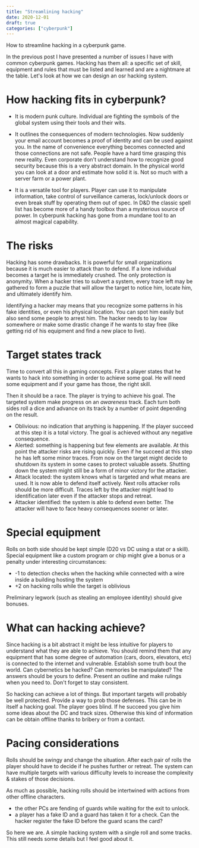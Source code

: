 ```yaml
---
title: "Streamlining hacking"
date: 2020-12-01
draft: true
categories: ["cyberpunk"]
---
```


How to streamline hacking in a cyberpunk game.

<!-- more -->

In the previous post I have presented a number of issues I have with common
cyberpunk games. Hacking has them all: a specific set of skill, equipment and
rules that must be listed and learned and are a nightmare at the table. Let's
look at how we can design an osr hacking system.

# How hacking fits in cyberpunk?

- It is modern punk culture. Individual are fighting the symbols of the global
  system using their tools and their wits.

- It outlines the consequences of modern technologies. Now suddenly your email
  account becomes a proof of identity and can be used against you. In the name
  of convenience everything becomes connected and those connections are not
  safe. People have a hard time grasping this new reality. Even corporate don't
  understand how to recognize good security because this is a very abstract
  domain. In the physical world you can look at a door and estimate how solid it
  is. Not so much with a server farm or a power plant.

- It is a versatile tool for players. Player can use it to manipulate
  information, take control of surveillance cameras, lock/unlock doors or even
  break stuff by operating them out of spec. In D&D the classic spell list has
  become more of a handy toolbox than a mysterious source of power. In cyberpunk
  hacking has gone from a mundane tool to an almost magical capability.

# The risks

Hacking has some drawbacks. It is powerful for small organizations because it is
much easier to attack than to defend. If a lone individual becomes a target he
is immediately crushed. The only protection is anonymity. When a hacker tries to
subvert a system, every trace left may be gathered to form a puzzle that will
allow the target to notice him, locate him, and ultimately identify him.

Identifying a hacker may means that you recognize some patterns in his fake
identities, or even his physical location. You can spot him easily but also send
some people to arrest him. The hacker needs to lay low somewhere or make some
drastic change if he wants to stay free (like getting rid of his equipment and
find a new place to live).

# Target states track

Time to convert all this in gaming concepts. First a player states that he
wants to hack into something in order to achieve some goal. He will need some
equipment and if your game has those, the right skill.

Then it should be a race. The player is trying to achieve his goal. The targeted
system make progress on an *awareness* track. Each turn both sides roll a dice
and advance on its track by a number of point depending on the result.

* Oblivious: no indication that anything is happening. If the player succeed at
  this step it is a total victory. The goal is achieved without any negative
  consequence.
* Alerted: something is happening but few elements are available. At this point
  the attacker risks are rising quickly. Even if he succeed at this step he has
  left some minor traces. From now on the target might decide to shutdown its
  system in some cases to protect valuable assets. Shutting down the system
  might still be a form of minor victory for the attacker.
* Attack located: the system knows what is targeted and what means are used. It
  is now able to defend itself actively. Next rolls attacker rolls should be
  more difficult. Traces left by the attacker might lead to identification later
  even if the attacker stops and retreat.
* Attacker identified: the system is able to defend even better. The attacker
  will have to face heavy consequences sooner or later.

# Special equipment

Rolls on both side should be kept simple (D20 vs DC using a stat or a skill).
Special equipment like a custom program or chip might give a bonus or a penalty
under interesting circumstances:
* -1 to detection checks when the hacking while connected with a wire inside a
  building hosting the system
* +2 on hacking rolls while the target is oblivious

Preliminary legwork (such as stealing an employee identity) should give bonuses.

# What can hacking achieve?

Since hacking is a bit abstract it might be less intuitive for players to
understand what they are able to achieve. You should remind them that any
equipment that has some degree of automation (cars, doors, elevators, etc) is
connected to the internet and vulnerable. Establish some truth bout the world.
Can cybernetics be hacked? Can memories be manipulated? The answers should be
yours to define. Present an outline and make rulings when you need to. Don't
forget to stay consistent.

So hacking can achieve a lot of things. But important targets will probably be
well protected. Provide a way to prob those defenses. This can be in itself a
hacking goal. The player goes blind. If he succeed you give him some ideas about
the DC and track sizes. Otherwise this kind of information can be obtain offline
thanks to bribery or from a contact.

# Pacing considerations

Rolls should be swingy and change the situation. After each pair of rolls the
player should have to decide if he pushes further or retreat. The system can
have multiple targets with various difficulty levels to increase the complexity
& stakes of those decisions.

As much as possible, hacking rolls should be intertwined with actions from other
offline characters.
- the other PCs are fending of guards while waiting for the exit to unlock.
- a player has a fake ID and a guard has taken it for a check. Can the hacker
  register the fake ID before the guard scans the card?

So here we are. A simple hacking system with a single roll and some tracks. This
still needs some details but I feel good about it.